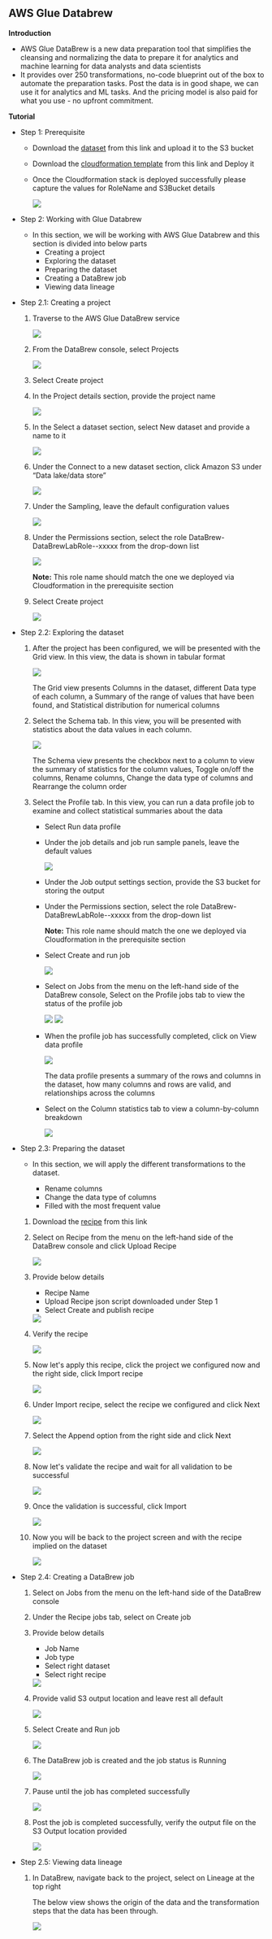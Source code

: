 ## AWS Glue Databrew

**Introduction**

- AWS Glue DataBrew is a new data preparation tool that simplifies the cleansing and normalizing the data to prepare it for analytics and machine learning for data analysts and data scientists
- It provides over 250 transformations, no-code blueprint out of the box to automate the preparation tasks. Post the data is in good shape, we can use it for analytics and ML tasks. And the pricing model is also paid for what you use - no upfront commitment.

**Tutorial**

- Step 1: Prerequisite  

  -  Download the <a href="https://github.com/sanchitdilipjain/aws-glue-databrew/blob/main/dataset.csv">dataset</a> from this link and upload it to the S3 bucket
  
  -  Download the <a href="https://github.com/sanchitdilipjain/aws-glue-databrew/blob/main/cloudformation.json">cloudformation template</a> from this link and Deploy it
  
  -  Once the Cloudformation stack is deployed successfully please capture the values for RoleName and S3Bucket details
      
      <img src="images/image1.png" class="inline"/> 

- Step 2: Working with Glue Databrew
  
  - In this section, we will be working with AWS Glue Databrew and this section is divided into below parts 
      - Creating a project
      - Exploring the dataset
      - Preparing the dataset
      - Creating a DataBrew job
      - Viewing data lineage 

- Step 2.1: Creating a project

    1. Traverse to the AWS Glue DataBrew service

       <img src="images/image2.png" class="inline"/> 

    2. From the DataBrew console, select Projects

       <img src="images/image3.png" class="inline"/> 

    3. Select Create project

    4. In the Project details section, provide the project name 

       <img src="images/image4.png" class="inline"/> 

    5. In the Select a dataset section, select New dataset and provide a name to it

       <img src="images/image5.png" class="inline"/> 

    6. Under the Connect to a new dataset section, click Amazon S3 under “Data lake/data store”

       <img src="images/image6.png" class="inline"/> 

    7. Under the Sampling, leave the default configuration values

       <img src="images/image7.png" class="inline"/> 

    8. Under the Permissions section, select the role DataBrew-DataBrewLabRole--xxxxx from the drop-down list 

       <img src="images/image8.png" class="inline"/> 

       **Note:** This role name should match the one we deployed via Cloudformation in the prerequisite section

    9. Select Create project

       <img src="images/image9.png" class="inline"/> 

- Step 2.2: Exploring the dataset 
    
    1. After the project has been configured, we will be presented with the Grid view. In this view, the data is shown in tabular format

       <img src="images/image10.png" class="inline"/> 
       
       The Grid view presents Columns in the dataset, different Data type of each column, a Summary of the range of values that have been found, and Statistical distribution for numerical columns

    2. Select the Schema tab. In this view, you will be presented with statistics about the data values in each column.

       <img src="images/image11.png" class="inline"/> 
       
       The Schema view presents the checkbox next to a column to view the summary of statistics for the column values, Toggle on/off the columns, Rename columns, Change the data type of columns and Rearrange the column order
       
    3. Select the Profile tab. In this view, you can run a data profile job to examine and collect statistical summaries about the data
    
        - Select Run data profile 
        
        - Under the job details and job run sample panels, leave the default values 
         
            <img src="images/image12.png" class="inline"/> 
        
        - Under the Job output settings section, provide the S3 bucket for storing the output 
        
        - Under the Permissions section, select the role DataBrew-DataBrewLabRole--xxxxx from the drop-down list 

             **Note:** This role name should match the one we deployed via Cloudformation in the prerequisite section
        
        - Select Create and run job
        
            <img src="images/image13.png" class="inline"/>    
        
        - Select on Jobs from the menu on the left-hand side of the DataBrew console, Select on the Profile jobs tab to view the status of the profile job
            
            <img src="images/image14.png" class="inline"/>    
            
            <img src="images/image15.png" class="inline"/>    
        
        - When the profile job has successfully completed, click on View data profile

            <img src="images/image16.png" class="inline"/>    
            
            The data profile presents a summary of the rows and columns in the dataset, how many columns and rows are valid, and relationships across the columns
        
        - Select on the Column statistics tab to view a column-by-column breakdown
        
            <img src="images/image17.png" class="inline"/>    

- Step 2.3: Preparing the dataset
  
    - In this section, we will apply the different transformations to the dataset.
    
      - Rename columns
      - Change the data type of columns
      - Filled with the most frequent value
     
    1. Download the <a href="https://github.com/sanchitdilipjain/aws-glue-databrew/blob/main/recipe.json">recipe</a> from this link
    
    2. Select on Recipe from the menu on the left-hand side of the DataBrew console and click Upload Recipe
    
       <img src="images/image18.png" class="inline"/> 
    
    3. Provide below details
    
        - Recipe Name
        - Upload Recipe json script downloaded under Step 1
        - Select Create and publish recipe
        
       <img src="images/image19.png" class="inline"/>  

    4. Verify the recipe 
    
        <img src="images/image20.png" class="inline"/>  
    
    5. Now let's apply this recipe, click the project we configured now and the right side, click Import recipe 
    
        <img src="images/image21.png" class="inline"/>  
    
    6. Under Import recipe, select the recipe we configured and click Next
    
        <img src="images/image22.png" class="inline"/>  
    
    7. Select the Append option from the right side and click Next
    
        <img src="images/image23.png" class="inline"/>  
    
    8. Now let's validate the recipe and wait for all validation to be successful 
    
        <img src="images/image24.png" class="inline"/>   
    
    9. Once the validation is successful, click Import
    
        <img src="images/image25.png" class="inline"/>   
    
    10. Now you will be back to the project screen and with the recipe implied on the dataset
    
        <img src="images/image26.png" class="inline"/>   

- Step 2.4: Creating a DataBrew job
  
    1. Select on Jobs from the menu on the left-hand side of the DataBrew console

    2. Under the Recipe jobs tab, select on Create job
    
    3. Provide below details
    
        - Job Name
        - Job type
        - Select right dataset
        - Select right recipe

       <img src="images/image27.png" class="inline"/> 
     
    4. Provide valid S3 output location and leave rest all default 
     
       <img src="images/image28.png" class="inline"/> 
     
    5. Select Create and Run job
     
       <img src="images/image29.png" class="inline"/>  
     
    6. The DataBrew job is created and the job status is Running
     
       <img src="images/image30.png" class="inline"/>  
     
    7. Pause until the job has completed successfully
     
       <img src="images/image31.png" class="inline"/>  
     
    8. Post the job is completed successfully, verify the output file on the S3 Output location provided 
     
        <img src="images/image32.png" class="inline"/>  

- Step 2.5: Viewing data lineage
 
    1. In DataBrew, navigate back to the project, select on Lineage at the top right
    
       The below view shows the origin of the data and the transformation steps that the data has been through.

       <img src="images/image33.png" class="inline"/> 
